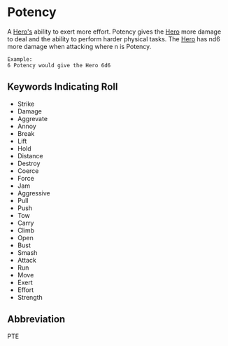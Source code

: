 # Potency

A [Hero's](Definitions/Hero) ability to exert more effort. Potency gives the [Hero](Definitions/Hero) more damage to deal and the ability to perform harder physical tasks. The [Hero](Definitions/Hero) has nd6 more damage when attacking where n is Potency.

```
Example:
6 Potency would give the Hero 6d6
```

## Keywords Indicating Roll

- Strike
- Damage
- Aggrevate
- Annoy
- Break
- Lift
- Hold
- Distance
- Destroy
- Coerce
- Force
- Jam
- Aggressive
- Pull
- Push
- Tow
- Carry
- Climb
- Open
- Bust
- Smash
- Attack
- Run
- Move
- Exert
- Effort
- Strength


## Abbreviation

PTE
